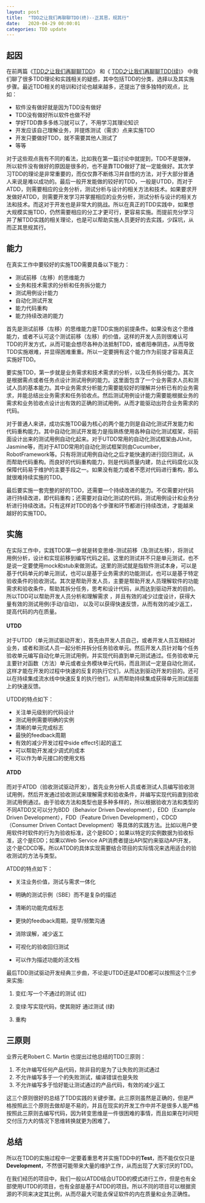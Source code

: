 ```yaml
---
layout: post
title:  "TDD之让我们再聊聊TDD(终)--正其思，规其行"
date:   2020-04-29 00:00:01
categories: TDD update
---
```


## 起因

在前两篇《[TDD之让我们再聊聊TDD](http://liuranthinking.com/tdd/update/2016/02/01/TDD之让我们再聊聊TDD.html)》 和《 [TDD之让我们再聊聊TDD(续)](http://liuranthinking.com/tdd/update/2017/01/12/TDD之让我们再聊聊TDD续.html)》 中我们聊了很多TDD理论和实践相关的疑惑，其中包括TDD的分类，选择以及其实施步骤。最近TDD相关的培训和讨论也越来越多，还提出了很多独特的观点，比如：

* 软件没有做好就是因为TDD没有做好
* TDD没有做好所以软件也做不好
* 学好TDD靠多多练习就可以了，不用学习其理论知识
* 开发应该自己理解业务，并提炼测试（需求）点来实施TDD
* 开发只要做好TDD，就不需要其他人测试了
* 等等

对于这些观点我有不同的看法，比如我在第一篇讨论中就提到，TDD不是银弹，所以软件没有做好的原因是很多的，也不是靠TDD做好了就一定能做好。其次学习TDD的理论是非常重要的，而仅仅靠不断练习并自悟的方法，对于大部分普通人来说是难以成功的。最后一般开发能做的较好的TDD，一般是UTDD，而对于ATDD，则需要相应的业务分析，测试分析与设计的相关方法和技术。如果要求开发做好ATDD，则需要开发学习并掌握相应的业务分析，测试分析与设计的相关方法和技术。而这对于开发也是非常大的挑战。所以在真正的TDD实践中，如果想大规模实施TDD，仍然需要相应的分工才更可行，更容易实施。而提前充分学习并了解TDD实践的相关理论，也是可以帮助实施人员更好的去实践，少踩坑，从而正其思规其行。


## 能力

在真实工作中要较好的实施TDD需要具备以下能力：

* 测试前移（左移）的思维能力
* 业务和技术需求的分析和任务拆分能力
* 测试用例设计能力
* 自动化测试开发
* 能力代码重构
* 能力持续改进的能力


首先是测试前移（左移）的思维能力是TDD实施的前提条件。如果没有这个思维能力，或者不认可这个测试前移（左移）的价值，这样的开发人员则很难认可TDD的开发方式，从而可能会想尽各种办法抵制TDD，或者阳奉阴违，从而导致TDD实施艰难，并显得困难重重。所以一定要拥有这个能力作为前提才容易真正实施好TDD。

要实施TDD，第一步就是业务需求和技术需求的分析，以及任务拆分能力。其次是根据需点或者任务点设计测试用例的能力。这里面包含了一个业务需求人员和测试人员的基本能力。其中业务需求分析能力需要能较好的理解并分析已有的业务需求，并能总结出业务需求和任务验收点。然后测试用例设计能力需要能根据业务的需求和业务验收点设计出有效的正确的测试用例，从而才能驱动出符合业务需求的代码。

对于普通人来讲，成功实施TDD最为核心的两个能力则是自动化测试开发能力和代码重构能力。其中自动化测试开发能力是指熟练使用各种自动化测试框架，将前面设计出来的测试用例自动化起来。对于UTDD常用的自动化测试框架由JUnit，Jasmine等，而对于ATDD常用的自动化测试框架则由Cucumber，RobotFramework等。只有将测试用例自动化之后才能快速的进行回归测试，从而帮助代码重构。而良好的代码重构能力，则是代码质量内建，防止代码腐化以及保障代码易于维护的主要手段之一。如果没有能力或者不愿对代码进行重构，那么就很难持续实施的TDD。

最后要实施一套完整的好的TDD，还需要一个持续改进的能力。不仅需要对代码进行持续改进，即代码重构；还需要对自动化测试的代码，测试用例设计和业务分析进行持续改进。只有这样对TDD的各个步骤和环节都进行持续改进，才能越来越好的实施TDD。


##  实施

在实际工作中，实践TDD第一步就是转变思维-测试前移（及测试左移），将测试用例分析，设计和实现前移到编写代码之前。这里的测试并不只是单元测试，也不是说一定要使用mock和stub来做测试。这里的测试就是指软件测试本身，可以是基于代码单元的单元测试，也可以是基于业务需求的功能测试，也可以是基于特定验收条件的验收测试。其次是帮助开发人员，主要是帮助开发人员理解软件的功能需求和验收条件，帮助其拆分任务，思考和设计代码，从而达到驱动开发的目的。所以TDD可以帮助开发人员分析和理解需求 ，并且有效的减少过度设计，获得大量有效的测试用例(手动/自动)， 以及可以获得快速反馈，从而有效的减少返工，提高代码的内在质量。


#### UTDD

对于UTDD（单元测试驱动开发），首先由开发人员自己，或者开发人员互相结对业务，或者和测试人员一起分析并拆分任务验收单元。然后开发人员针对每个任务验收单元编写自动化单元测试用例，并实现代码直到单元测试通过。任务验收单元主要针对函数（方法）单元或者业务模块单元代码，而且测试一定是自动化测试，这样才能在开发的过程中快速的反复的执行它们，从而达到驱动开发的目的。还可以在持续集成流水线中快速反复的执行他们，从而帮助持续集成获得单元测试层面上的快速反馈。

UTDD的特点如下：

* 关注单元级别的代码设计
* 测试用例需要明确的实例
* 清晰的单元完成标志
* 最快的feedback周期
* 有效的减少开发过程中side effect引起的返工
* 可以帮助开发减少调式的成本
* 可以作为单元接口的使用文档

#### ATDD

而对于ATDD（验收测试驱动开发），首先业务分析人员或者测试人员编写验收测试用例，然后开发通过验收测试来理解需求和验收条件，并编写实现代码直到验收测试用例通过。由于验收方法和类型也是多种多样的，所以根据验收方法和类型的不同ATDD又可以分为BDD（Behavior Driven Development），EDD（Example Driven Development），FDD（Feature Driven Development），CDCD（Consumer Driven Contact Development）等具体的实践方法。比如以用户使用软件时软件的行为为验收标准，这个是BDD；如果以特定的实例数据为验收标准，这个是EDD；如果以Web Service API消费者提出API契约来驱动API开发，这个是CDCD等。所以ATDD的具体实现需要结合项目的实际情况来选用适合的验收测试的方法与类型。

ATDD的特点如下：

* 关注业务价值，测试与需求一体化

* 明确的测试示例（SBE）而不是复杂的描述

* 清晰的功能完成标志

* 更快的feedback周期，提早/频繁沟通

* 消除误解，减少返工

* 可视化的验收回归测试

* 可以作为描述功能的活文档


最后TDD测试驱动开发经典三步曲，不论是UTDD还是ATDD都可以按照这个三步来实施:

1. 变红:写一个不通过的测试 (红)

2. 变绿:写实现代码，使其刚好 通过测试 (绿) 

3. 重构


## 三原则

业界元老Robert C. Martin 也提出过他总结的TDD三原则：

1. 不允许编写任何产品代码，除非目的是为了让失败的测试通过
2. 不允许编写多于一个的失败测试，编译错误也是失败
3. 不允许编写多于恰好能让测试通过的产品代码，有效的减少返工

这三个原则很好的总结了TDD实践的关键步骤。此三原则虽然是正确的，但是严格按照此三个原则去做却是不易的，并且在现实的开发工作中并不是很多人能严格按照此三原则去编写代码，因为转变思维是一件很困难的事情，而且如果在时间短交付压力大的情况下思维转换就更为困难了。


## 总结

所以在TDD的实施过程中一定要着重思考并实施TDD中的**Test**，而不能仅仅只是**Development**，不然很可能带来大量的维护工作，从而出现了大家讨厌的TDD。

在我们经历的项目中，我们一般以ATDD结合UTDD的模式进行工作，但是也有全部使用UTDD的项目，也有全部是基于ATDD的项目。所以不同的项目可以根据资源的不同来决定其比例，从而尽最大可能去保证软件的内在质量和业务正确性。